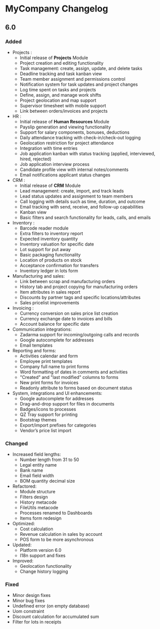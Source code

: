# MyCompany Changelog

## 6.0

### Added
- Projects :
    - Initial release of **Projects** Module
    - Project creation and editing functionality
    - Task management: create, assign, update, and delete tasks
    - Deadline tracking and task kanban view
    - Team member assignment and permissions control
    - Notification system for task updates and project changes
    - Log time spent on tasks and projects
    - Define, assign, and manage work shifts
    - Project geolocation and map support
    - Supervisor timesheet with mobile support
    - Link between orders/invoices and projects
- HR :
    - Initial release of **Human Resources** Module
    - Payslip generation and viewing functionality
    - Support for salary components, bonuses, deductions
    - Daily attendance tracking with check-in/check-out logging
    - Geolocation restriction for project attendance
    - Integration with time entries
    - Job application kanban with status tracking (applied, interviewed, hired, rejected)
    - Job application interview process
    - Candidate profile view with internal notes/comments
    - Email notifications applicant status changes
- CRM :
    - Initial release of **CRM** Module
    - Lead management: create, import, and track leads
    - Lead status updates and assignment to team members
    - Call logging with details such as time, duration, and outcome
    - Email tracking with send, receive, and follow-up capabilities
    - Kanban view
    - Basic filters and search functionality for leads, calls, and emails
- Inventory :
    - Barcode reader module
    - Extra filters to inventory report
    - Expected inventory quantity
    - Inventory valuation for specific date
    - Lot support for put away
    - Basic packaging functionality
    - Location of products on stock
    - Acceptance confirmation for transfers
    - Inventory ledger in lots form
-  Manufacturing and sales:
    - Link between scrap and manufacturing orders
    - History tab and project copying for manufacturing orders
    - Item attributes in sales report
    - Discounts by partner tags and specific locations/attributes
    - Sales pricelist improvements
- Invoicing :
    - Currency conversion on sales price list creation
    - Currency exchange date to invoices and bills
    - Account balance for specific date
- Communication integrations:
    - Zadarma support for incoming/outgoing calls and records
    - Google autocomplete for addresses
    - Email templates
- Reporting and forms:
    - Activities calendar and form
    - Employee print templates
    - Company full name to print forms
    - Word formatting of dates in comments and activities
    - "Created" and "last modified" columns to forms
    - New print forms for invoices
    - Readonly attribute to forms based on document status
- System, integrations and UI enhancements:
    - Google autocomplete for addresses
    - Drag-and-drop support for files in documents
    - Badges/icons to processes
    - QZ Tray support for printing
    - Bootstrap themes
    - Export/import prefixes for categories
    - Vendor’s price list import

### Changed
- Increased field lengths:
    - Number length from 31 to 50
    - Legal entity name
    - Bank name
    - Email field width
    - BOM quantity decimal size
- Refactored:
    - Module structure
    - Filters design
    - History metacode
    - FileUtils metacode
    - Processes renamed to Dashboards
    - Items form redesign
- Optimized:
    - Cost calculation
    - Revenue calculation in sales by account
    - POS form to be more asynchronous
- Updated:
    - Platform version 6.0
    - I18n support and fixes
- Improved:
    - Geolocation functionality
    - Change history logging

### Fixed
- Minor design fixes
- Minor bug fixes
- Undefined error (on empty database)
- Uom constraint
- Discount calculation for accumulated sum
- Filter for lots in receipts